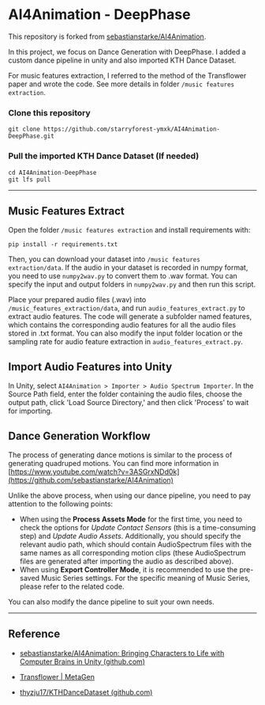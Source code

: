 # AI4Animation - DeepPhase

This repository is forked from [sebastianstarke/AI4Animation](https://github.com/sebastianstarke/AI4Animation).

In this project, we focus on Dance Generation with DeepPhase. I added a custom dance pipeline in unity and also imported KTH Dance Dataset.

For music features extraction, I referred to the method of the Transflower paper and wrote the code. See more details in folder `/music features extraction`.

### Clone this repository

``` shell
git clone https://github.com/starryforest-ymxk/AI4Animation-DeepPhase.git
```

### Pull the imported KTH Dance Dataset (If needed)

```shell
cd AI4Animation-DeepPhase
git lfs pull
```

---

## Music Features Extract

Open the folder `/music features extraction` and install requirements with:

```shell
pip install -r requirements.txt
```

Then, you can download your dataset into `/music features extraction/data`. If the audio in your dataset is recorded in numpy format, you need to use `numpy2wav.py` to convert them to .wav format. You can specify the input and output folders in `numpy2wav.py` and then run this script.

Place your prepared audio files (.wav) into `/music_features_extraction/data`, and run `audio_features_extract.py` to extract audio features. The code will generate a subfolder named features, which contains the corresponding audio features for all the audio files stored in .txt format. You can also modify the input folder location or the sampling rate for audio feature extraction in `audio_features_extract.py`.

## Import Audio Features into Unity

In Unity, select `AI4Animation > Importer > Audio Spectrum Importer`. In the Source Path field, enter the folder containing the audio files, choose the output path, click 'Load Source Directory,' and then click 'Process' to wait for importing.

## Dance Generation Workflow

The process of generating dance motions is similar to the process of generating quadruped motions. You can find more information in [https://www.youtube.com/watch?v=3ASGrxNDd0k](https://github.com/sebastianstarke/AI4Animation)

Unlike the above process, when using our dance pipeline, you need to pay attention to the following points:

- When using the **Process Assets Mode** for the first time, you need to check the options for *Update Contact Sensors* (this is a time-consuming step) and *Update Audio Assets*. Additionally, you should specify the relevant audio path, which should contain AudioSpectrum files with the same names as all corresponding motion clips (these AudioSpectrum files are generated after importing the audio as described above).
- When using **Export Controller Mode**, it is recommended to use the pre-saved Music Series settings. For the specific meaning of Music Series, please refer to the related code.

You can also modify the dance pipeline to suit your own needs.

---

## Reference

- [sebastianstarke/AI4Animation: Bringing Characters to Life with Computer Brains in Unity (github.com)](https://github.com/sebastianstarke/AI4Animation)

- [Transflower | MetaGen](https://metagen.ai/transflower.html)

- [thyzju17/KTHDanceDataset (github.com)](https://github.com/thyzju17/KTHDanceDataset)
